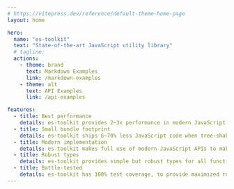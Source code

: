 ```yaml
---
# https://vitepress.dev/reference/default-theme-home-page
layout: home

hero:
  name: "es-toolkit"
  text: "State-of-the-art JavaScript utility library"
  # tagline: 
  actions:
    - theme: brand
      text: Markdown Examples
      link: /markdown-examples
    - theme: alt
      text: API Examples
      link: /api-examples

features:
  - title: Best performance
    details: es-toolkit provides 2~3x performance in modern JavaScript runtimes, compared to other alternative libraries.
  - title: Small bundle footprint
    details: es-toolkit ships 6~70% less JavaScript code when tree-shaked, compared to other alternative libraries.
  - title: Modern implementation
    details: es-toolkit makes full use of modern JavaScript APIs to make the implementation straightforward and error-prone.
  - title: Robust types
    details: es-toolkit provides simple but robust types for all functions.
  - title: Battle-tested
    details: es-toolkit has 100% test coverage, to provide maximized robustness.
---
```


